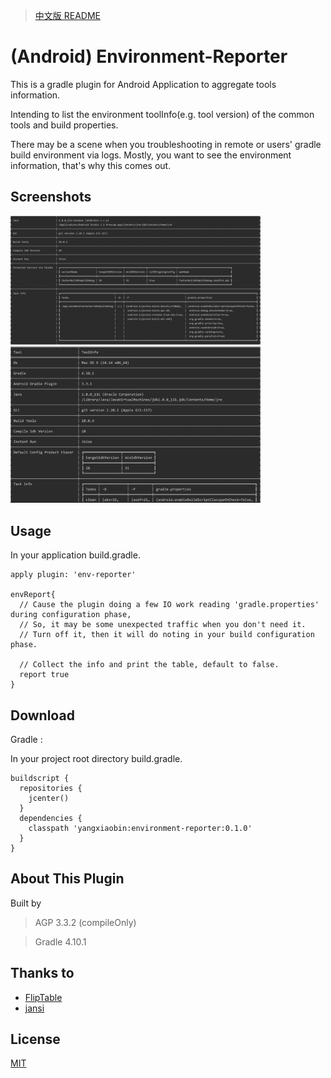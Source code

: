 > [中文版 README](README_CN.md)
# (Android) Environment-Reporter
This is a gradle plugin for Android Application to aggregate tools information.
 
 Intending to list the environment toolInfo(e.g. tool version) of the common tools and build properties.

There may be a scene when you troubleshooting in remote or users' gradle build environment via logs. Mostly, you want to see the environment information, that's why this comes out.

## Screenshots
<img src="screenshots/屏幕快照 2019-04-07 22.34.56.png" width="400"><img src="screenshots/屏幕快照 2019-04-07 22.35.12.png" width="400">

## Usage
In your application build.gradle.
```
apply plugin: 'env-reporter'

envReport{
  // Cause the plugin doing a few IO work reading 'gradle.properties' during configuration phase,
  // So, it may be some unexpected traffic when you don't need it.
  // Turn off it, then it will do noting in your build configuration phase.
  
  // Collect the info and print the table, default to false.
  report true
}
```

## Download
Gradle :

In your project root directory build.gradle.
```
buildscript {
  repositories {
    jcenter()
  }
  dependencies {
    classpath 'yangxiaobin:environment-reporter:0.1.0'
  }
}
```

## About This Plugin 

Built by 
> AGP 3.3.2  (compileOnly)

> Gradle 4.10.1


## Thanks to
- [FlipTable](https://github.com/JakeWharton/flip-tables)
- [jansi](https://github.com/fusesource/jansi)

## License
[MIT](http://choosealicense.online/licenses/mit/)

